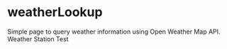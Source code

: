 weatherLookup
=============

Simple page to query weather information using Open Weather Map API. Weather Station Test
